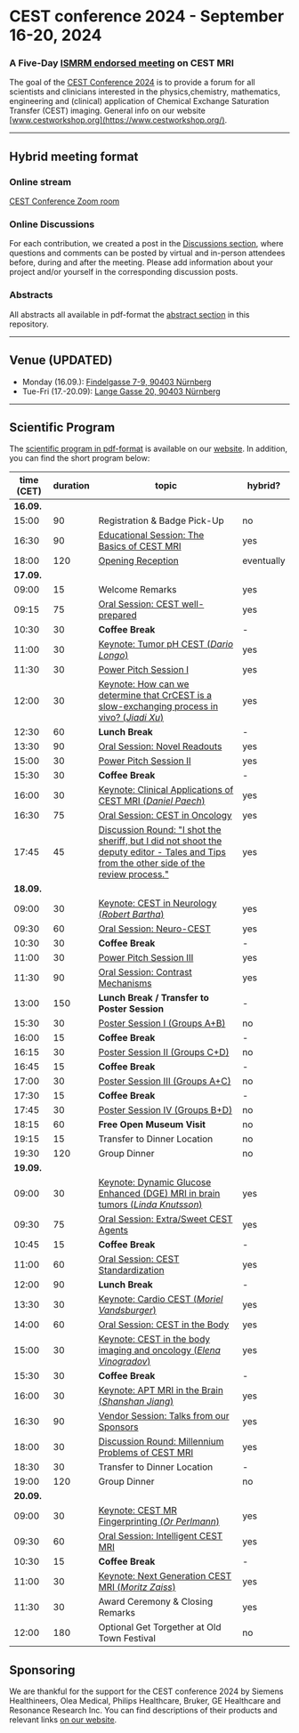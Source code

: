 # CEST conference 2024 - September 16-20, 2024

### A Five-Day [ISMRM endorsed meeting](https://www.ismrm.org/meetings-workshops/endorsed/) on CEST MRI

The goal of the [CEST Conference 2024](https://www.cestworkshop.org/) is to provide a forum for all scientists and clinicians interested in the physics,chemistry, mathematics, engineering and (clinical) application of Chemical Exchange Saturation Transfer (CEST) imaging. General info on our website
 [www.cestworkshop.org](https://www.cestworkshop.org/).

---

## Hybrid meeting format

### Online stream

[CEST Conference Zoom room](https://fau.zoom-x.de/j/66426189063?pwd=qMdrUC9LdbkZjoZ2YAzyiUcSbVIvLU.1)

### Online Discussions

For each contribution, we created a post in the [Discussions section](https://github.com/cest-sources/CEST-conference-2024/discussions), where questions and comments can be posted by virtual and in-person attendees before, during and after the meeting. Please add information about your project and/or yourself in the corresponding discussion posts.

### Abstracts

All abstracts all available in pdf-format the [abstract section](/resources/abstracts) in this repository.

---

## Venue (UPDATED)

* Monday (16.09.): [Findelgasse 7-9, 90403 Nürnberg](https://maps.app.goo.gl/X1kq8b3W5nWpWj8W6)
* Tue-Fri (17.-20.09): [Lange Gasse 20, 90403 Nürnberg](https://maps.app.goo.gl/fRrs8UjTPTU7BNreA)

---

## Scientific Program

The [scientific program in pdf-format](https://drive.google.com/file/d/1Uj6bHrG96i1uZhFake2qcAbEW0nVvsG2/view?usp=sharing) is available on our [website](https://www.cestworkshop.org/venue-program). In addition, you can find the short program below:

|time (CET) |duration|topic                                                 | hybrid?           |
|-----------|--------|------------------------------------------------------|-------------------|
|**16.09.** |        |                                                      |                   |
|15:00      | 90     |Registration & Badge Pick-Up                          | no                |
|16:30      | 90     |[Educational Session: The Basics of CEST MRI](/sessions/S01_educational)           | yes               |
|18:00      |120     |[Opening Reception](/sessions/S02_opening_reception/)                                     | eventually        |
|**17.09.** |        |                                                      |                   |
|09:00      | 15     |Welcome Remarks                                       | yes               |
|09:15      | 75     |[Oral Session: CEST well-prepared](/sessions/S03_well_prepared/)                      | yes               |
|10:30      | 30     |**Coffee Break**                                      | -                 |
|11:00      | 30     |[Keynote: Tumor pH CEST (*Dario Longo*)](https://github.com/cest-sources/CEST-conference-2024/discussions/105)               | yes               |
|11:30      | 30     |[Power Pitch Session I](/sessions/S04_power_pitch_I/)                                | yes               |
|12:00      | 30     |[Keynote: How can we determine that CrCEST is a slow-exchanging process in vivo? (*Jiadi Xu*)](https://github.com/cest-sources/CEST-conference-2024/discussions/108)         | yes               |
|12:30      | 60     |**Lunch Break**                                       | -                 |
|13:30      | 90     |[Oral Session: Novel Readouts](/sessions/S05_novel_readouts/)                        | yes               |
|15:00      | 30     |[Power Pitch Session II](/sessions/S06_power_pitch_II/)                                | yes               |
|15:30      | 30     |**Coffee Break**                                      | -                 |
|16:00      | 30     |[Keynote: Clinical Applications of CEST MRI (*Daniel Paech*)](https://github.com/cest-sources/CEST-conference-2024/discussions/106)         | yes               |
|16:30      | 75     |[Oral Session: CEST in Oncology](/sessions/S07_oncology/)                        | yes               |
|17:45      | 45     |[Discussion Round: "I shot the sheriff, but I did not shoot the deputy editor - Tales and Tips from the other side of the review process."](/sessions/S08_discussion_I/)| yes               |
|**18.09.** |        |                                                      |                   |
|09:00      | 30     |[Keynote: CEST in Neurology (*Robert Bartha*)](https://github.com/cest-sources/CEST-conference-2024/discussions/107)           | yes               |
|09:30      | 60     |[Oral Session: Neuro-CEST](/sessions/S09_neuro/)                              | yes               |
|10:30      | 30     |**Coffee Break**                                      | -                 |
|11:00      | 30     |[Power Pitch Session III](/sessions/S10_power_pitch_III/)                               | yes               |
|11:30      | 90     |[Oral Session: Contrast Mechanisms](/sessions/S11_contrast_mechanisms/)                     | yes               |
|13:00      |150     |**Lunch Break / Transfer to Poster Session**                                     | -                 |
|15:30      | 30     |[Poster Session I (Groups A+B)](/sessions/S12_poster/)                        | no                |
|16:00      | 15     |**Coffee Break**                                      | -                 |
|16:15      | 30     |[Poster Session II (Groups C+D)](/sessions/S12_poster/)                        | no                |
|16:45      | 15     |**Coffee Break**                                      | -                 |
|17:00      | 30     |[Poster Session III (Groups A+C)](/sessions/S12_poster/)                       | no                |
|17:30      | 15     |**Coffee Break**                                      | -                 |
|17:45      | 30     |[Poster Session IV (Groups B+D)](/sessions/S12_poster/)                       | no                |
|18:15      | 60     |**Free Open Museum Visit**                            | no                |
|19:15      | 15     |Transfer to Dinner Location                           | no                |
|19:30      |120     |Group Dinner                                          | no                |
|**19.09.** |        |                                                      |                   |
|09:00      | 30     |[Keynote: Dynamic Glucose Enhanced (DGE) MRI in brain tumors (*Linda Knutsson*)](https://github.com/cest-sources/CEST-conference-2024/discussions/109)   | yes               |
|09:30      | 75     |[Oral Session: Extra/Sweet CEST Agents](/sessions/S13_extra_sweet_agents/)                 | yes               |
|10:45      | 15     |**Coffee Break**                                      | -                 |
|11:00      | 60     |[Oral Session: CEST Standardization](/sessions/S14_standardization/)                   | yes               |
|12:00      | 90     |**Lunch Break**                                       | -                 |
|13:30      | 30     |[Keynote: Cardio CEST (*Moriel Vandsburger*)](https://github.com/cest-sources/CEST-conference-2024/discussions/110)            | yes               |
|14:00      | 60     |[Oral Session: CEST in the Body](/sessions/S15_body/)                        | yes               |
|15:00      | 30     |[Keynote: CEST in the body imaging and oncology (*Elena Vinogradov*)](https://github.com/cest-sources/CEST-conference-2024/discussions/111)    | yes               |
|15:30      | 30     |**Coffee Break**                                      | -                 |
|16:00      | 30     |[Keynote: APT MRI in the Brain (*Shanshan Jiang*)](https://github.com/cest-sources/CEST-conference-2024/discussions/112)       | yes               |
|16:30      | 90     |[Vendor Session: Talks from our Sponsors](/sessions/S16_vendor/)               | yes               |
|18:00      | 30     |[Discussion Round: Millennium Problems of CEST MRI](/sessions/S17_discussion_II/)     | yes               |
|18:30      | 30     |Transfer to Dinner Location                           | -                 |
|19:00      |120     |Group Dinner                                          | no                |
|**20.09.** |        |                                                      |                   |
|09:00      | 30     |[Keynote: CEST MR Fingerprinting (*Or Perlmann*)](https://github.com/cest-sources/CEST-conference-2024/discussions/113)       | yes               |
|09:30      | 60     |[Oral Session: Intelligent CEST MRI](/sessions/S18)                    | yes               |
|10:30      | 15     |**Coffee Break**                                      | -                 |
|11:00      | 30     |[Keynote: Next Generation CEST MRI (*Moritz Zaiss*)](https://github.com/cest-sources/CEST-conference-2024/discussions/114)     | yes               |
|11:30      | 30     |Award Ceremony & Closing Remarks                      | yes               |
|12:00      |180     |Optional Get Torgether at Old Town Festival           | no                |

## Sponsoring

We are thankful for the support for the CEST conference 2024 by Siemens Healthineers, Olea Medical, Philips Healthcare, Bruker, GE Healthcare and Resonance Research Inc. You can find descriptions of their products and relevant links [on our website](https://www.cestworkshop.org/vendors-products).
